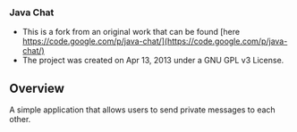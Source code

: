### Java Chat
- This is a fork from an original work that can be found [here https://code.google.com/p/java-chat/](https://code.google.com/p/java-chat/)
- The project was created on Apr 13, 2013 under a GNU GPL v3 License. 

## Overview
A simple application that allows users to send private messages to each other.
 
   
